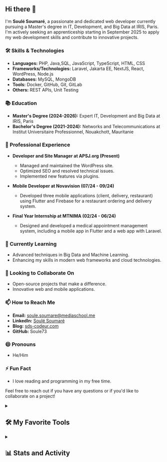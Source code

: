 ## Hi there 👋

I'm **Soulé Soumaré**, a passionate and dedicated web developer currently pursuing a Master's degree in IT, Development, and Big Data at IRIS, Paris. I'm actively seeking an apprenticeship starting in September 2025 to apply my web development skills and contribute to innovative projects.

### 🛠️ Skills & Technologies

- **Languages:** PHP, Java,SQL, JavaScript, TypeScript, HTML, CSS
- **Frameworks/Technologies:** Laravel, Jakarta EE, NextJS, React, WordPress, Node.js
- **Databases:** MySQL, MongoDB
- **Tools:** Docker, GitHub, Git, GitLab
- **Others:** REST APIs, Unit Testing

### 📚 Education

- **Master's Degree (2024-2026):** Expert IT, Development and Big Data at IRIS, Paris
- **Bachelor's Degree (2021-2024):** Networks and Telecommunications at Institut Universitaire Professionnel, Nouakchott, Mauritanie

### 💼 Professional Experience

- **Developer and Site Manager at APSJ.org (Present)**
  - Managed and maintained the WordPress site.
  - Optimized SEO and resolved technical issues.
  - Implemented new features via plugins.

- **Mobile Developer at Novavision (07/24 - 09/24)**
  - Developed three mobile applications (client, delivery, restaurant) using Flutter and Firebase for a restaurant ordering and delivery system.

- **Final Year Internship at MTNIMA (02/24 - 06/24)**
  - Designed and developed a medical appointment management system, including a mobile app in Flutter and a web app with Laravel.

### 🌱 Currently Learning

- Advanced techniques in Big Data and Machine Learning.
- Enhancing my skills in modern web frameworks and cloud technologies.

### 🤝 Looking to Collaborate On

- Open-source projects that make a difference.
- Innovative web and mobile applications.

### 📫 How to Reach Me

- **Email:** [soule.soumare@mediaschool.me](mailto:soule.soumare@mediaschool.me)
- **LinkedIn:** [Soulé Soumaré](https://www.linkedin.com/in/soulé-soumaré)
- **Blog:** [sds-codeur.com](https://sds-codeur.com)
- **GitHub:** Soule73

### 😄 Pronouns

- He/Him

### ⚡ Fun Fact

- I love reading and programming in my free time.

Feel free to reach out if you have any questions or if you'd like to collaborate on a project!

<details> 

  <summary><h2>🛠️ My Favorite Tools</h2></summary>
  <!-- Some badges are from https://github.com/Ileriayo/markdown-badges -->

  <h3>👨‍💻 Programming and Markup Languages</h3>

  <p>
      <a href="https://github.com/search?q=user%3ASoule73+language%3Aphp"><img alt="PHP" src="https://img.shields.io/badge/PHP-777BB4.svg?logo=php&logoColor=white&style=plastic"></a>
      <a href="https://github.com/search?q=user%3ASoule73+language%3Ajava"><img alt="Java" src="https://custom-icon-badges.demolab.com/badge/Java-007396.svg?logo=java&logoColor=white&style=plastic"></a>
      <a href="https://github.com/search?q=user%3ADenverCoder1+language%3Akotlin"><img alt="Kotlin" src="https://img.shields.io/badge/kotlin-%237F52FF.svg?style=for-the-badge&logo=kotlin&logoColor=white&style=plastic"></a>
      <a href="https://github.com/search?q=user%3ADenverCoder1+language%3Adart"><img alt="Dart" src="https://img.shields.io/badge/dart-%230175C2.svg?style=for-the-badge&logo=dart&logoColor=white&style=plastic"></a>
      <a href="https://github.com/search?q=user%3ASoule73+language%3Asql"><img alt="SQL" src="https://custom-icon-badges.demolab.com/badge/SQL-025E8C.svg?logo=database&logoColor=white&style=plastic"></a>
      <a href="https://github.com/search?q=user%3ASoule73+language%3Apython"><img alt="Python" src="https://img.shields.io/badge/Python-14354C.svg?logo=python&logoColor=white&style=plastic"></a>
      <a href="https://github.com/search?q=user%3ASoule73+language%3Ajavascript"><img alt="JavaScript" src="https://img.shields.io/badge/JavaScript-F7DF1E.svg?logo=javascript&logoColor=black"></a>
      <a href="https://github.com/search?q=user%3ASoule73+language%3AtypeScript"><img alt="TypeScript" src="https://img.shields.io/badge/TypeScript-007ACC.svg?logo=typescript&logoColor=white&style=plastic"></a>
      <a href="https://github.com/search?q=user%3ASoule73+language%3Ahtml"><img alt="HTML" src="https://img.shields.io/badge/HTML-E34F26.svg?logo=html5&logoColor=white&style=plastic"></a>
      <a href="https://github.com/search?q=user%3ASoule73+language%3Acss"><img alt="CSS" src="https://img.shields.io/badge/css3-%231572B6.svg?style=for-the-badge&logo=css3&logoColor=white&style=plastic"></a>
      <a href="https://github.com/search?q=user%3ADenverCoder1+language%3Amarkdown"><img alt="Markdown" src="https://img.shields.io/badge/Markdown-000000.svg?logo=markdown&logoColor=white&style=plastic"></a>
  </p>

  <h3>🧰 Frameworks, Platforms and Libraries</h3>

  <p>
      <a href="#"><img alt="Laravel" src="https://img.shields.io/badge/laravel-%23FF2D20.svg?style=for-the-badge&logo=laravel&logoColor=white&style=plastic"></a>
      <a href="#"><img alt="Livewire" src="https://img.shields.io/badge/livewire-%234e56a6.svg?style=for-the-badge&logo=livewire&logoColor=white&style=plastic"></a>
      <a href="#"><img alt="Filament" src="https://img.shields.io/badge/Filament-FFAA00?style=for-the-badge&logoColor=%23000000&style=plastic"></a>
      <a href="#"><img alt="Node.js" src="https://img.shields.io/badge/node.js-6DA55F?style=for-the-badge&logo=node.js&logoColor=white&style=plastic"></a>
      <a href="#"><img alt="Express.js" src="https://img.shields.io/badge/Express.js-404d59.svg?logo=express&logoColor=white&style=plastic"></a>
      <a href="#"><img alt="React" src="https://img.shields.io/badge/React-20232a.svg?logo=react&logoColor=%2361DAFB"></a>
      <a href="#"><img alt="Next JS" src="https://img.shields.io/badge/Next-black?style=for-the-badge&logo=next.js&logoColor=white&style=plastic"></a>
      <a href="#"><img alt="Alpine.js" src="https://img.shields.io/badge/alpinejs-white.svg?style=for-the-badge&logo=alpinedotjs&logoColor=%238BC0D0&style=plastic"></a>
      <a href="#"><img alt="Tailwind CSS" src="https://img.shields.io/badge/tailwindcss-%2338B2AC.svg?style=for-the-badge&logo=tailwind-css&logoColor=white&style=plastic"></a>
      <a href="#"><img alt="Flutter" src="https://img.shields.io/badge/Flutter-%2302569B.svg?style=for-the-badge&logo=Flutter&logoColor=white&style=plastic"></a>
      <a href="#"><img alt="Wordpress" src="https://img.shields.io/badge/Wordpress-21759B?logo=wordpress&logoColor=white&style=plastic"></a>
      <a href="#"><img alt="Apache Hadoop" src="https://img.shields.io/badge/Apache%20Hadoop-66CCFF?style=for-the-badge&logo=apachehadoop&logoColor=black&style=plastic"></a>
      <a href="#"><img alt="JUnit" src="https://custom-icon-badges.demolab.com/badge/JUnit-25A162.svg?logo=check-circle&logoColor=white&style=plastic"></a>
      <a href="#"><img alt="Material Design" src="https://img.shields.io/badge/Material%20Design-0081CB.svg?logo=material-design&logoColor=white&style=plastic"></a>
      <a href="#"><img alt="PHPUnit" src="https://custom-icon-badges.demolab.com/badge/PHPUnit-366488.svg?logo=test-tube&logoColor=white&style=plastic"></a>
      <a href="#"><img alt="Vite" src="https://img.shields.io/badge/vite-%23646CFF.svg?style=for-the-badge&logo=vite&logoColor=white&style=plastic"></a>
  </p>

  <h3>🗄️ Databases and Cloud Hosting</h3>

  <p>
      <a href="#"><img alt="MySQL" src="https://img.shields.io/badge/MySQL-00f.svg?logo=mysql&logoColor=white&style=plastic"></a>
      <a href="#"><img alt="MongoDB" src ="https://img.shields.io/badge/MongoDB-4ea94b.svg?logo=mongodb&logoColor=white&style=plastic"></a>
      <a href="#"><img alt="Firebase" src ="https://img.shields.io/badge/firebase-a08021?style=for-the-badge&logo=firebase&logoColor=ffcd34&style=plastic"></a>
      <a href="#"><img alt="Vercel" src="https://img.shields.io/badge/Vercel-000000.svg?logo=vercel&logoColor=white&style=plastic"></a>
      <a href="#"><img alt="Render" src="https://img.shields.io/badge/Render-00979D.svg?logo=render&logoColor=white&style=plastic"></a>
      <a href="#"><img alt="GitHub Pages" src="https://img.shields.io/badge/GitHub%20Pages-327FC7.svg?logo=github&logoColor=white&style=plastic"></a>
      
  </p>

  <h3>💻 Software and Tools</h3>

  <p>
      <a href="#"><img alt="Visual Studio Code" src="https://img.shields.io/badge/Visual%20Studio%20Code-0078d7.svg?logo=visual-studio-code&logoColor=white&style=plastic"></a>
      <a href="#"><img alt="IntelliJ IDEA" src="https://img.shields.io/badge/IntelliJIDEA-000000.svg?style=for-the-badge&logo=intellij-idea&logoColor=white&style=plastic"></a>
      <a href="#"><img alt="Git" src="https://img.shields.io/badge/Git-F05033.svg?logo=git&logoColor=white&style=plastic"></a>
      <a href="#"><img alt="GitHub" src="https://img.shields.io/badge/github-%23121011.svg?style=for-the-badge&logo=github&logoColor=white&style=plastic"></a>
      <a href="#"><img alt="GitLab" src="https://img.shields.io/badge/gitlab-%23181717.svg?style=for-the-badge&logo=gitlab&logoColor=white&style=plastic"></a>
      <a href="#"><img alt="Android" src="https://img.shields.io/badge/Android-3DDC84?logo=android&logoColor=white&style=plastic"></a>
      <a href="#"><img alt="Android Studio" src="https://img.shields.io/badge/Android%20Studio-008678.svg?logo=android-studio&logoColor=white&style=plastic"></a>
  </p>

</details>

<details> 
  <summary><h2>📊 Stats and Activity</h2></summary>

  <h3>🔥 Streak Stats</h3>

  <!-- GitHub Readme Streak Stats - https://github.com/Soule73/github-readme-streak-stats -->
  <p>
    <a href="#">
      <!-- Use https://streak-stats.demolab.com or self-host with your own Vercel app - visit https://git.io/streak-stats for instructions -->
      <img title="🔥 Get streak stats for your profile at git.io/streak-stats" alt="Soule73's streak" 
        src="https://github-readme-streak-stats-eight.vercel.app/?user=Soule73&theme=codeSTACKr&hide_border=true&short_numbers=true"/>
    </a>
    
   <!-- <p>🔥 Get streak stats for your profile at <a href="https://git.io/streak-stats">git.io/streak-stats</a></p>-->
  </p>
  <p>
    <a href="#">
      <img src="https://github-profile-trophy.vercel.app/?username=Soule73&column=4&margin-w=15&margin-h=15&no-frame=true&theme=onedark&title=-Stars,-Followers,-Issues,-PullRequest,-Reviews" />
    </a>
  </p>

  <h3>💻 GitHub Profile Stats</h3>

  <!-- https://github.com/anuraghazra/github-readme-stats -->

  <a href="#">
  <img alt="Soule73's Github Stats" 
                src="https://denvercoder1-github-readme-stats.vercel.app/api/?username=Soule73&show_icons=true&include_all_commits=true&count_private=true&theme=codeSTACKr&hide_border=true" height="192px"/>
  </a>
  <a href="#">
    <img alt="Soule73's Top Languages" src="https://denvercoder1-github-readme-stats.vercel.app/api/top-langs/?username=Soule73&langs_count=8&layout=compact&theme=codeSTACKr&hide_border=true&hide=Jupyter%20Notebook,Roff" height="192px"/>
  </a>
  <br/>

  <b>Note:</b> Top languages is only a metric of the languages my public code consists of and doesn't reflect experience or skill level.

  <a href="https://github.com/ashutosh00710/github-readme-activity-graph"><img alt="Soule73's Activity Graph" src="https://github-readme-activity-graph.vercel.app/graph/?username=Soule73&bg_color=1F222E&color=F8D866&line=F85D7F&point=FFFFFF&hide_border=true" /></a>

  </details>
<!--
**Soule73/Soule73** is a ✨ _special_ ✨ repository because its `README.md` (this file) appears on your GitHub profile.

Here are some ideas to get you started:

- 🔭 I’m currently working on ...
- 🌱 I’m currently learning ...
- 👯 I’m looking to collaborate on ...
- 🤔 I’m looking for help with ...
- 💬 Ask me about ...
- 📫 How to reach me: ...
- 😄 Pronouns: ...
- ⚡ Fun fact: ...

https://github.com/abhisheknaiidu/awesome-github-profile-readme?tab=readme-ov-file#tools
-->
